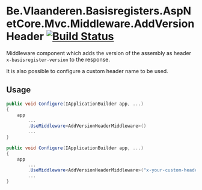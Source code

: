 # Be.Vlaanderen.Basisregisters.AspNetCore.Mvc.Middleware.AddVersionHeader [![Build Status](https://github.com/Informatievlaanderen/logcontext-correlationid-middleware/workflows/CI/badge.svg)](https://github.com/Informatievlaanderen/logcontext-correlationid-middleware/actions)

Middleware component which adds the version of the assembly as header `x-basisregister-version` to the response.

It is also possible to configure a custom header name to be used.

## Usage

```csharp
public void Configure(IApplicationBuilder app, ...)
{
    app
        ...
        .UseMiddleware<AddVersionHeaderMiddleware>()
        ...
}
```

```csharp
public void Configure(IApplicationBuilder app, ...)
{
    app
        ...
        .UseMiddleware<AddVersionHeaderMiddleware>("x-your-custom-header")
        ...
}
```
